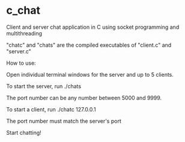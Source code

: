 # c_chat
Client and server chat application in C using socket programming and multithreading

"chatc" and "chats" are the compiled executables of "client.c" and "server.c"

How to use:

Open individual terminal windows for the server and up to 5 clients. 

To start the server, run ./chats <port number>
  
The port number can be any number between 5000 and 9999.

To start a client, run ./chatc 127.0.0.1 <port number>
  
The port number must match the server's port

Start chatting!


